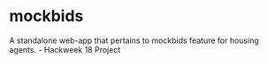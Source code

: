 # mockbids
A standalone web-app that pertains to mockbids feature for housing agents. - Hackweek 18 Project
